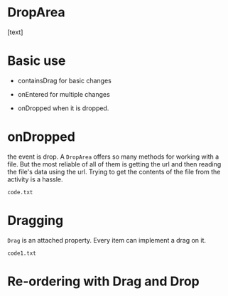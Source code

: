 # DropArea

[text]

# Basic use

* containsDrag for basic changes

* onEntered for multiple changes

* onDropped when it is dropped.

# onDropped

the event is drop. A `DropArea` offers so many methods for working with a file. But the most reliable of all of them is getting the url and then reading the file's data using the url. Trying to get the contents of the file from the activity is a hassle.

`code.txt`

# Dragging

`Drag` is an attached property. Every item can implement a drag on it.

`code1.txt`

# Re-ordering with Drag and Drop

